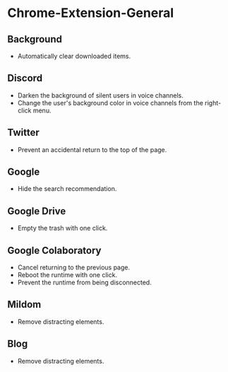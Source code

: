 # Chrome-Extension-General

## Background

- Automatically clear downloaded items.

## Discord

- Darken the background of silent users in voice channels.
- Change the user's background color in voice channels from the right-click menu.

## Twitter

- Prevent an accidental return to the top of the page.

## Google

- Hide the search recommendation.

## Google Drive

- Empty the trash with one click.

## Google Colaboratory

- Cancel returning to the previous page.
- Reboot the runtime with one click.
- Prevent the runtime from being disconnected.

## Mildom

- Remove distracting elements.

## Blog

- Remove distracting elements.

